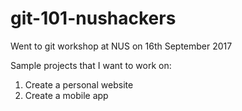 # git-101-nushackers

Went to git workshop at NUS on 16th September 2017

Sample projects that I want to work on:

1. Create a personal website
2. Create a mobile app